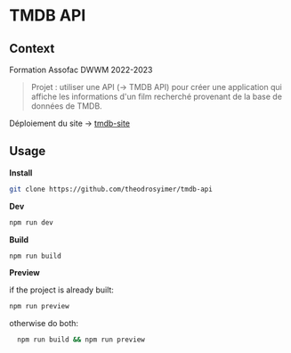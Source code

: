 # TMDB API

## Context

Formation Assofac DWWM 2022-2023
> Projet : utiliser une API (-> TMDB API) pour créer une application qui affiche les informations d'un film recherché provenant de la base de données de TMDB.

Déploiement du site -> [tmdb-site](https://tmdb-api-git-dev-theodrosyimer.vercel.app/)

## Usage

**Install**

```sh
git clone https://github.com/theodrosyimer/tmdb-api
```

**Dev**

```sh
npm run dev
```

**Build**

```sh
npm run build
```

**Preview**

if the project is already built:

  ```sh
  npm run preview
```

otherwise do both:

```sh
  npm run build && npm run preview
```
